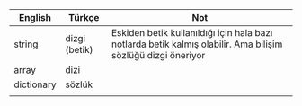 | English    | Türkçe        | Not                                                                                                          |
|------------|---------------|--------------------------------------------------------------------------------------------------------------|
| string     | dizgi (betik) | Eskiden betik kullanıldığı için hala bazı notlarda betik kalmış olabilir. Ama bilişim sözlüğü dizgi öneriyor |
| array      | dizi          |   |
| dictionary | sözlük        |  |
|            |               |  |
